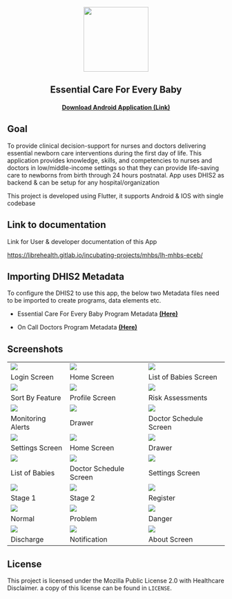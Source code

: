 <div align="center">
<p align="center"><img src="assets/mhbs.png" width="150"></p> 
<h2 align="center"><b>Essential Care For Every Baby</b></h2>
<h4><a href="https://gitlab.com/Darshpreet2000/Essential_Care_For_Every_Baby/-/jobs/1022765811/artifacts/raw/build/app/outputs/flutter-apk/app-release.apk">Download Android Application (Link)</a></h4>

</div>

## Goal

To provide clinical decision-support for nurses and doctors delivering essential newborn care interventions during the first day of life. This application provides knowledge, skills, and competencies to nurses and doctors in low/middle-income settings so that they can provide life-saving care to newborns from birth through 24 hours postnatal. App uses DHIS2 as backend & can be setup for any hospital/organization

This project is developed using Flutter, it supports Android & IOS with single codebase

## Link to documentation 

Link for User & developer documentation of this App

https://librehealth.gitlab.io/incubating-projects/mhbs/lh-mhbs-eceb/

## Importing DHIS2 Metadata

To configure the DHIS2 to use this app, the below two Metadata files need to be imported to create programs, data elements etc.
 
- Essential Care For Every Baby Program Metadata **[(Here)](metadata_eceb_program.json)**

- On Call Doctors Program Metadata **[(Here)](metadata_on_call_doctor_program.json)**

## Screenshots

|   |  | |
| ------ | ------ | ------ | 
|<img src="/screenshots/Login.png"  align="top"> |  <img src="/screenshots/Home.png" align="top">| <img src="/screenshots/List_of_Babies.png" align="top"> |
| Login Screen  |Home Screen  |List of Babies Screen  
| <img src="/screenshots/sortby.png" align="top">| <img src="/screenshots/Profile.png" align="top">|<img src="/screenshots/risk_assessments.png" align="top">|
|Sort By Feature  | Profile Screen | Risk Assessments|
| <img src="/screenshots/monitoring_alerts.png" align="top">| <img src="/screenshots/drawer.png" align="top">|<img src="/screenshots/doctor_schedule.png" align="top">|
|Monitoring Alerts  | Drawer  | Doctor Schedule Screen|
| <img src="/screenshots/settings.png" align="top">| <img src="/screenshots/home_dark.png" align="top">|<img src="/screenshots/drawer_dark.png" align="top">|
|Settings Screen | Home Screen | Drawer |
| <img src="/screenshots/list_of_babies_dark.png" align="top">| <img src="/screenshots/doctor_schedule_dark.png" align="top">|<img src="/screenshots/settings_dark.png" align="top">|
| List of Babies | Doctor Schedule Screen | Settings Screen |
| <img src="/screenshots/stage1.png" align="top">| <img src="/screenshots/stage2.png" align="top">|<img src="/screenshots/register.png" align="top">|
| Stage 1 | Stage 2 | Register |
| <img src="/screenshots/normal.png" align="top">| <img src="/screenshots/problem.png" align="top">|<img src="/screenshots/danger.png" align="top">|
| Normal | Problem | Danger |
| <img src="/screenshots/discharge.png" align="top">| <img src="/screenshots/notify.png" align="top">|<img src="/screenshots/about.png" align="top">|
| Discharge | Notification | About Screen |

## License

This project is licensed under the Mozilla Public License 2.0 with Healthcare Disclaimer. a copy of this license can be found in `LICENSE`.
